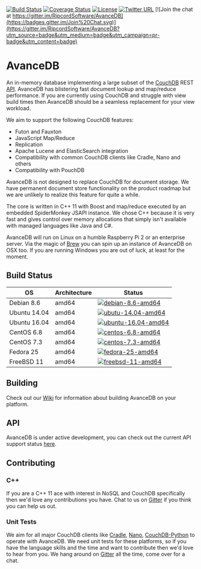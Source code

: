 [![Build Status](https://travis-ci.org/RipcordSoftware/AvanceDB.svg)](https://travis-ci.org/RipcordSoftware/AvanceDB)
[![Coverage Status](https://coveralls.io/repos/RipcordSoftware/AvanceDB/badge.svg?branch=master&service=github)](https://coveralls.io/github/RipcordSoftware/AvanceDB?branch=master)
[![License](http://img.shields.io/:license-agpl-blue.svg)](http://doge.agpl-license.org)
[![Twitter URL](https://img.shields.io/twitter/url/http/shields.io.svg?style=social?style=plastic)](https://twitter.com/RipcordSoftware)
[![Join the chat at https://gitter.im/RipcordSoftware/AvanceDB](https://badges.gitter.im/Join%20Chat.svg)](https://gitter.im/RipcordSoftware/AvanceDB?utm_source=badge&utm_medium=badge&utm_campaign=pr-badge&utm_content=badge)

# AvanceDB
An in-memory database implementing a large subset of the [CouchDB](http://couchdb.apache.org/) REST [API](http://docs.couchdb.org/). AvanceDB has blistering fast document lookup and map/reduce performance. If you are currently using CouchDB and struggle with view build times then AvanceDB should be a seamless replacement for your view workload.

We aim to support the following CouchDB features:
* Futon and Fauxton
* JavaScript Map/Reduce
* Replication
* Apache Lucene and ElasticSearch integration
* Compatibility with common CouchDB clients like Cradle, Nano and others
* Compatibility with PouchDB

AvanceDB is not designed to replace CouchDB for document storage. We have permanent document store functionality on the product roadmap but we are unlikely to realize this feature for quite a while.

The core is written in C++ 11 with Boost and map/reduce executed by an embedded SpiderMonkey JSAPI instance. We chose C++ because it is very fast and gives control over memory allocations that simply isn't available with managed languages like Java and C#.

AvanceDB will run on Linux on a humble Raspberry Pi 2 or an enterprise server. Via the magic of [Brew](http://brew.sh/) you can spin up an instance of AvanceDB on OSX too. If you are running Windows you are out of luck, at least for the moment.

## Build Status

| OS           | Architecture       | Status                       |
|--------------|--------------------|------------------------------|
| Debian 8.6   | amd64              | [![debian-8.6-amd64](https://jenkins.ripcordsoftware.com/buildStatus/icon?job=avancedb-debian-8.6)](https://jenkins.ripcordsoftware.com/job/avancedb-debian-8.6/) |
| Ubuntu 14.04 | amd64              | [![ubutu-14.04-amd64](https://jenkins.ripcordsoftware.com/buildStatus/icon?job=avancedb-ubuntu-14.04)](https://jenkins.ripcordsoftware.com/job/avancedb-ubuntu-14.04/) |
| Ubuntu 16.04 | amd64              | [![ubuntu-16.04-amd64](https://jenkins.ripcordsoftware.com/buildStatus/icon?job=avancedb-ubuntu-16.04)](https://jenkins.ripcordsoftware.com/job/avancedb-ubuntu-16.04/) |
| CentOS 6.8   | amd64              | [![centos-6.8-amd64](https://jenkins.ripcordsoftware.com/buildStatus/icon?job=avancedb-centos-6.8)](https://jenkins.ripcordsoftware.com/job/avancedb-centos-6.8/) |
| CentOS 7.3   | amd64              | [![centos-7.3-amd64](https://jenkins.ripcordsoftware.com/buildStatus/icon?job=avancedb-centos-7.3)](https://jenkins.ripcordsoftware.com/job/avancedb-centos-7.3/) |
| Fedora 25    | amd64              | [![fedora-25-amd64](https://jenkins.ripcordsoftware.com/buildStatus/icon?job=avancedb-fedora-25)](https://jenkins.ripcordsoftware.com/job/avancedb-fedora-25/) |
| FreeBSD 11   | amd64              | [![freebsd-11-amd64](https://jenkins-bsd.ripcordsoftware.com/buildStatus/icon?job=avancedb-freebsd-11)](https://jenkins-bsd.ripcordsoftware.com/job/avancedb-freebsd-11/) |

## Building
Check out our [Wiki](https://github.com/RipcordSoftware/AvanceDB/wiki) for information about building AvanceDB on your platform.

## API
AvanceDB is under active development, you can check out the current API support status [here](https://github.com/RipcordSoftware/AvanceDB/wiki/CouchDB-API-Support).

## Contributing
### C++
If you are a C++ 11 ace with interest in NoSQL and CouchDB specifically then we'd love any contributions you have. Chat to us on [Gitter](https://gitter.im/RipcordSoftware/AvanceDB) if you think you can help us out.

### Unit Tests
We aim for all major CouchDB clients like [Cradle](https://github.com/flatiron/cradle), [Nano](https://github.com/dscape/nano), [CouchDB-Python](https://github.com/djc/couchdb-python) to operate with AvanceDB. We need unit tests for these platforms, so if you have the language skills and the time and want to contribute then we'd love to hear from you. We hang around on [Gitter](https://gitter.im/RipcordSoftware/AvanceDB) all the time, come over for a chat.

